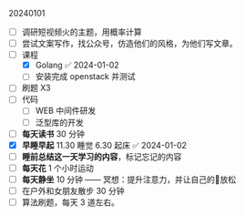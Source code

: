 20240101

- [ ] 调研短视频火的主题，用概率计算
- [ ] 尝试文案写作，找公众号，仿造他们的风格，为他们写文章。
- [ ] 课程
	- [x] Golang ✅ 2024-01-02
	- [ ] 安装完成 openstack 并测试
- [ ] 刷题 X3
- [ ] 代码
	- [ ] WEB 中间件研发
	- [ ] 泛型库的开发
- [ ] **每天读书** 30 分钟
- [x] **早睡早起** 11.30 睡觉 6.30 起床 ✅ 2024-01-02
- [ ] **睡前总结这一天学习的内容**，标记忘记的内容
- [ ] **每天花** 1 个小时运动
- [ ] **每天静坐** 10 分钟 —— 冥想：提升注意力，并让自己的🧠放松
- [ ] 在户外和女朋友散步 30 分钟
- [ ] 算法刷题，每天 3 道左右。

